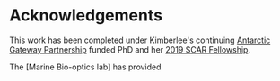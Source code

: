 # Acknowledgements

This work has been completed under Kimberlee's continuing [Antarctic Gateway Partnership](https://www.imas.utas.edu.au/antarctic-gateway-partnership) funded PhD and her [2019 SCAR Fellowship](https://www.scar.org/awards/fellowships/overview/).

The [Marine Bio-optics lab] has provided 
